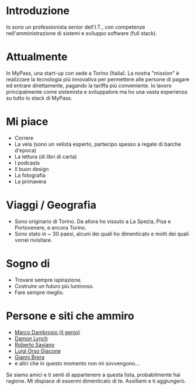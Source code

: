 
# Introduzione

Io sono un professionista senior dell'I.T., con competenze nell'amministrazione di sistemi e sviluppo software (full stack).

# Attualmente

In MyPass, una start-up con sede a Torino (Italia). La nostra "mission" è realizzare la tecnologia più innovativa per permettere alle persone di pagare ed entrare direttamente, pagando la tariffa più conveniente. Io lavoro principalmente come sistemista e sviluppatore ma ho una vasta esperienza su tutto lo stack di MyPass.

# Mi piace

- Correre
- La vela (sono un velista esperto, partecipo spesso a regate di barche d'epoca)
- La lettura (di libri di carta)
- I podcasts
- Il buon design
- La fotografia
- La primavera
# Viaggi / Geografia

- Sono originario di Torino. Da allora ho vissuto a La Spezia, Pisa e Portovenere, e ancora Torino.
- Sono stato in ~ 30 paesi, alcuni dei quali ho dimenticato e molti dei quali vorrei rivisitare.
# Sogno di

- Trovare sempre ispirazione.
- Costruire un futuro più luminoso.
- Fare sempre meglio.
# Persone e siti che ammiro

- [Marco Dambrosio (il genio)](https://twitter.com/makkox)
- [Damon Lynch](https://twitter.com/hondo7890)
- [Roberto Saviano](https://twitter.com/robertosaviano)
- [Luigi Orso Giacone](https://resistenze.org)
- [Gianni Brera](http://www.brera.net/gianni/biografia.html)
- e altri che in questo momento non mi sovvengono...

Se siamo amici e ti senti di appartenere a questa lista, probabilmente hai ragione. Mi dispiace di essermi dimenticato di te. Assillami e ti aggiungerò.
